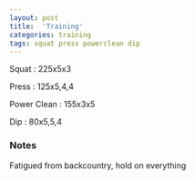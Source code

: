 ```yaml
---
layout: post
title:  'Training'
categories: training
tags: squat press powerclean dip
---
```


Squat       :   225x5x3

Press       :   125x5,4,4

Power Clean :   155x3x5

Dip         :   80x5,5,4


### Notes

Fatigued from backcountry, hold on everything

